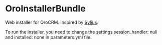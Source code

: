 OroInstallerBundle
==================

Web installer for OroCRM. Inspired by [Sylius](https://github.com/Sylius/SyliusInstallerBundle).

To run the installer, you need to change the settings session_handler: null and installed: none in parameters.yml file.